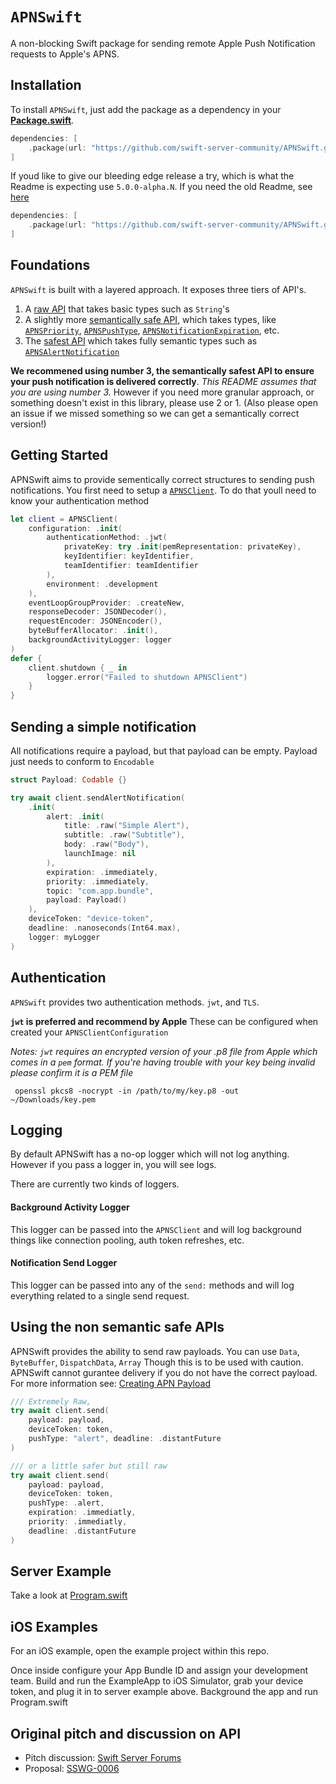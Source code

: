 # ``APNSwift``
A non-blocking Swift package for sending remote Apple Push Notification requests to Apple's APNS.

## Installation

To install `APNSwift`, just add the package as a dependency in your [**Package.swift**](https://github.com/apple/swift-package-manager/blob/master/Documentation/PackageDescriptionV4.md#dependencies).

```swift
dependencies: [
    .package(url: "https://github.com/swift-server-community/APNSwift.git", from: "4.0.0"),
]
```
If youd like to give our bleeding edge release a try, which is what the Readme is expecting use `5.0.0-alpha.N`. If you need the old Readme, see [here](https://github.com/swift-server-community/APNSwift/tree/4.0.0)

```swift
dependencies: [
    .package(url: "https://github.com/swift-server-community/APNSwift.git", from: "5.0.0-alpha.5"),
]
```

## Foundations
`APNSwift` is built with a layered approach. It exposes three tiers of API's.
1. A [raw API](https://github.com/swift-server-community/APNSwift/blob/d60241fe2b6eb193331567a871697d3f4bdf70fb/Sources/APNSwift/APNSClient.swift#L254) that takes basic types such as `String`'s
2. A slightly more [semantically safe API](https://github.com/swift-server-community/APNSwift/blob/d60241fe2b6eb193331567a871697d3f4bdf70fb/Sources/APNSwift/APNSClient.swift#L183), which takes types, like [`APNSPriority`](https://github.com/swift-server-community/APNSwift/blob/main/Sources/APNSwift/APNSPriority.swift), [`APNSPushType`](https://github.com/swift-server-community/APNSwift/blob/main/Sources/APNSwift/APNSPushType.swift), [`APNSNotificationExpiration`](https://github.com/swift-server-community/APNSwift/blob/main/Sources/APNSwift/APNSNotificationExpiration.swift), etc.
3. The [safest API](https://github.com/swift-server-community/APNSwift/blob/d60241fe2b6eb193331567a871697d3f4bdf70fb/Sources/APNSwift/Alert/APNSClient%2BAlert.swift#L32) which takes fully semantic types such as [`APNSAlertNotification`](https://github.com/swift-server-community/APNSwift/blob/d60241fe2b6eb193331567a871697d3f4bdf70fb/Sources/APNSwift/Alert/APNSAlertNotification.swift#L177)

**We recommened using number 3, the semantically safest API to ensure your push notification is delivered correctly**. *This README assumes that you are using number 3.* However if you need more granular approach, or something doesn't exist in this library, please use 2 or 1. (Also please open an issue if we missed something so we can get a semantically correct version!)

## Getting Started
APNSwift aims to provide sementically correct structures to sending push notifications. You first need to setup a [`APNSClient`](https://github.com/swift-server-community/APNSwift/blob/main/Sources/APNSwift/APNSClient.swift). To do that youll need to know your authentication method 

```swift
let client = APNSClient(
    configuration: .init(
        authenticationMethod: .jwt(
            privateKey: try .init(pemRepresentation: privateKey),
            keyIdentifier: keyIdentifier,
            teamIdentifier: teamIdentifier
        ),
        environment: .development
    ),
    eventLoopGroupProvider: .createNew,
    responseDecoder: JSONDecoder(),
    requestEncoder: JSONEncoder(),
    byteBufferAllocator: .init(),
    backgroundActivityLogger: logger
)
defer {
    client.shutdown { _ in
        logger.error("Failed to shutdown APNSClient")
    }
}
```

## Sending a simple notification
All notifications require a payload, but that payload can be empty. Payload just needs to conform to `Encodable`

```swift
struct Payload: Codable {}

try await client.sendAlertNotification(
    .init(
        alert: .init(
            title: .raw("Simple Alert"),
            subtitle: .raw("Subtitle"),
            body: .raw("Body"),
            launchImage: nil
        ),
        expiration: .immediately,
        priority: .immediately,
        topic: "com.app.bundle",
        payload: Payload()
    ),
    deviceToken: "device-token",
    deadline: .nanoseconds(Int64.max),
    logger: myLogger
)
```

## Authentication
`APNSwift` provides two authentication methods. `jwt`, and `TLS`. 

**`jwt` is preferred and recommend by Apple** 
These can be configured when created your `APNSClientConfiguration`

*Notes: `jwt` requires an encrypted version of your .p8 file from Apple which comes in a `pem` format. If you're having trouble with your key being invalid please confirm it is a PEM file*
```
 openssl pkcs8 -nocrypt -in /path/to/my/key.p8 -out ~/Downloads/key.pem
 ```

## Logging
By default APNSwift has a no-op logger which will not log anything. However if you pass a logger in, you will see logs.

There are currently two kinds of loggers.
#### **Background Activity Logger**
This logger can be passed into the `APNSClient` and will log background things like connection pooling, auth token refreshes, etc. 

#### **Notification Send Logger**
This logger can be passed into any of the `send:` methods and will log everything related to a single send request. 

## Using the non semantic safe APIs

APNSwift provides the ability to send raw payloads. You can use `Data`, `ByteBuffer`, `DispatchData`, `Array`
Though this is to be used with caution. APNSwift cannot gurantee delivery if you do not have the correct payload.
For more information see: [Creating APN Payload](https://developer.apple.com/library/archive/documentation/NetworkingInternet/Conceptual/RemoteNotificationsPG/CreatingtheNotificationPayload.html)

```swift
/// Extremely Raw,
try await client.send(
    payload: payload, 
    deviceToken: token, 
    pushType: "alert", deadline: .distantFuture
)

/// or a little safer but still raw
try await client.send(
    payload: payload, 
    deviceToken: token, 
    pushType: .alert, 
    expiration: .immediatly, 
    priority: .immediatly, 
    deadline: .distantFuture
)
```

## Server Example
Take a look at [Program.swift](https://github.com/swift-server-community/APNSwift/blob/main/Sources/APNSwiftExample/Program.swift)

## iOS Examples

For an iOS example, open the example project within this repo. 

Once inside configure your App Bundle ID and assign your development team. Build and run the ExampleApp to iOS Simulator, grab your device token, and plug it in to server example above. Background the app and run Program.swift

## Original pitch and discussion on API

* Pitch discussion: [Swift Server Forums](https://forums.swift.org/t/apple-push-notification-service-implementation-pitch/20193)
* Proposal: [SSWG-0006](https://forums.swift.org/t/feedback-nioapns-nio-based-apple-push-notification-service/24393)
